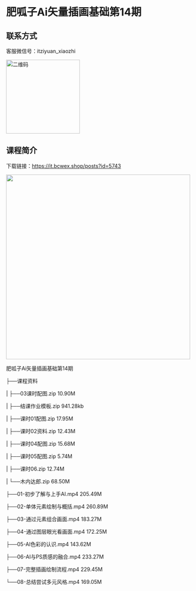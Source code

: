 # 肥呱子Ai矢量插画基础第14期

## 联系方式

客服微信号：itziyuan_xiaozhi

<img src="https://ziyuanyun.oss-cn-guangzhou.aliyuncs.com/common/20240614073449/666b82192834a.jpg" width="200" height="200" alt="二维码">

## 课程简介

下载链接：https://it.bcwex.shop/posts?id=5743

<img src="https://ziyuanyun.oss-cn-guangzhou.aliyuncs.com/yun/20241201164611/674c225371d83.jpg" width="500" alt="">

  肥呱子Ai矢量插画基础第14期



 ├──课程资料

 | ├──03课时配图.zip 10.90M

 | ├──结课作业模板.zip 941.28kb

 | ├──课时01配图.zip 17.95M

 | ├──课时02资料.zip 12.43M

 | ├──课时04配图.zip 15.68M

 | ├──课时05配图.zip 5.74M

 | ├──课时06.zip 12.74M

 | └──木内达郎.zip 68.50M

 ├──01-初步了解与上手AI.mp4 205.49M

 ├──02-单体元素绘制与概括.mp4 260.89M

 ├──03-通过元素组合画面.mp4 183.27M

 ├──04-通过图层眼光看画面.mp4 172.25M

 ├──05-AI色彩的认识.mp4 143.62M

 ├──06-AI与PS质感的融合.mp4 233.27M

 ├──07-完整插画绘制流程.mp4 229.45M

 └──08-总结尝试多元风格.mp4 169.05M

  
